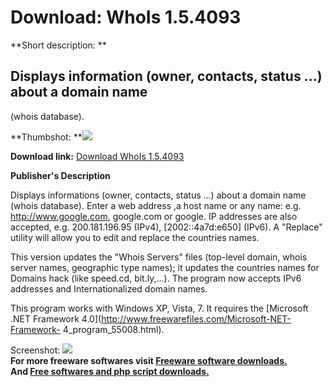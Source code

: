 # Download: WhoIs 1.5.4093

**Short description: **

## Displays information (owner, contacts, status ...) about a domain name
(whois database).

  
**Thumbshot: **![](http://www.freewarefiles.com/screenshot/pzwhois1_md.jpg)   
  
**Download link:** [Download WhoIs 1.5.4093](http://freesoftwares.boysofts.com/WhoIs_program_30997.html)  
  

**Publisher's Description**  
  

Displays informations (owner, contacts, status ...) about a domain name (whois
database). Enter a web address ,a host name or any name: e.g.
http://www.google.com, google.com or google. IP addresses are also accepted,
e.g. 200.181.196.95 (IPv4), [2002::4a7d:e650] (IPv6). A "Replace" utility will
allow you to edit and replace the countries names.

This version updates the "Whois Servers" files (top-level domain, whois server
names, geographic type names); it updates the countries names for Domains hack
(like speed.cd, bit.ly,...). The program now accepts IPv6 addresses and
Internationalized domain names.

This program works with Windows XP, Vista, 7. It requires the [Microsoft .NET
Framework 4.0](http://www.freewarefiles.com/Microsoft-NET-Framework-
4_program_55008.html).

  
  
Screenshot: ![](http://www.freewarefiles.com/screenshot/pzwhois1.jpg)  
**For more freeware softwares visit [Freeware software downloads.](http://freesoftwares.boysofts.com/)**   
**And [Free softwares and php script downloads.](http://www.boysofts.com/)**


